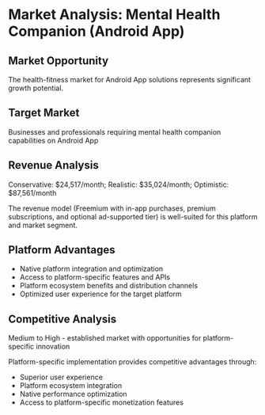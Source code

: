 # Market Analysis: Mental Health Companion (Android App)

## Market Opportunity
The health-fitness market for Android App solutions represents significant growth potential.

## Target Market
Businesses and professionals requiring mental health companion capabilities on Android App

## Revenue Analysis
Conservative: $24,517/month; Realistic: $35,024/month; Optimistic: $87,561/month

The revenue model (Freemium with in-app purchases, premium subscriptions, and optional ad-supported tier) is well-suited for this platform and market segment.

## Platform Advantages
- Native platform integration and optimization
- Access to platform-specific features and APIs
- Platform ecosystem benefits and distribution channels
- Optimized user experience for the target platform

## Competitive Analysis
Medium to High - established market with opportunities for platform-specific innovation

Platform-specific implementation provides competitive advantages through:
- Superior user experience
- Platform ecosystem integration
- Native performance optimization
- Access to platform-specific monetization features

